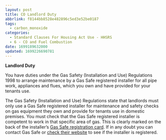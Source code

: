 ```yaml
---
layout: post
title: CO Landlord Duty
abbrlink: f8144bb8528e482896c5ed3e52be0187
tags:
  - carbon_monoxide
categories:
  - Standard Clauses For Housing Act Use - HHSRS
  - 6 - CO and Fuel Combustion
date: 1699189632000
updated: 1699226690781
---
```


**Landlord Duty**

You have duties under the Gas Safety (Installation and Use) Regulations 1998 to arrange maintenance by a Gas Safe registered installer for all pipe work, appliances and flues, which you own and have provided for your tenants use.

The Gas Safety (Installation and Use) Regulations state that landlords must only use a Gas Safe registered installer for maintenance and safety checks on gas equipment they own and provide for tenants use in domestic premises. You must check that the Gas Safe registered installer is competent to work in that specific area of gas. This is clearly marked on the back of the installer’s [Gas Safe registration card](http://www.trustcorgi.com/consumer/CORGIIDCard.htmx). If in any doubt you can contact Gas Safe or [check their website](http://www.trustcorgi.com/findinstaller/CheckanInstaller.htmx) to see if the installer is registered.

